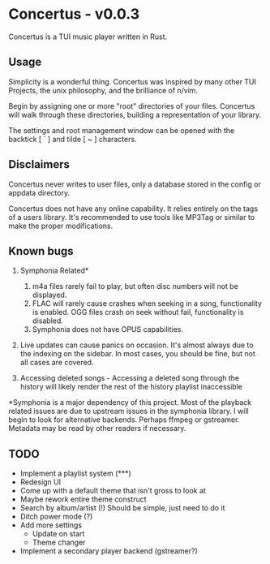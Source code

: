 # Concertus - v0.0.3

Concertus is a TUI music player written in Rust. 

## Usage

Simplicity is a wonderful thing. Concertus was inspired by many other
TUI Projects, the unix philosophy, and the brilliance of n/vim. 

Begin by assigning one or more "root" directories of your files.
Concertus will walk through these directories, building a
representation of your library.

The settings and root management window can be opened with the
backtick [ ` ] and tilde [ ~ ] characters. 

## Disclaimers

Concertus never writes to user files, only a database stored in the
config or appdata directory. 

Concertus does not have any online capability. It relies entirely on
the tags of a users library. It's recommended to use tools like MP3Tag
or similar to make the proper modifications. 

## Known bugs

1. Symphonia Related*
    1. m4a files rarely fail to play, but often disc numbers will not
       be displayed.
    2. FLAC will rarely cause crashes when seeking in a song,
       functionality is enabled. 
        OGG files crash on seek without fail, functionality is
        disabled.
    3. Symphonia does not have OPUS capabilities.

2. Live updates can cause panics on occasion. It's almost always due
    to the indexing on the sidebar. In most cases, you should be fine,
    but not all cases are covered. 

3. Accessing deleted songs - Accessing a deleted song through the
   history will likely render the rest of the history playlist
    inaccessible

*Symphonia is a major dependency of this project. Most of the
playback related issues are due to upstream issues in the symphonia
library. I will begin to look for alternative backends. Perhaps ffmpeg
or gstreamer. Metadata may be read by other readers if necessary.


## TODO 

- Implement a playlist system (***)
- Redesign UI
- Come up with a default theme that isn't gross to look at
- Maybe rework entire theme construct
- Search by album/artist (!)
    Should be simple, just need to do it
- Ditch power mode (?)
- Add more settings
    - Update on start
    - Theme changer
- Implement a secondary player backend (gstreamer?)


